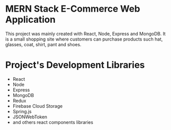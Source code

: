# MERN Stack E-Commerce Web Application

This project was mainly created with React, Node, Express and MongoDB. It is a small shopping site where customers can purchase products such hat, glasses, coat, shirt, pant and shoes.

# Project's Development Libraries

- React
- Node
- Express
- MongoDB
- Redux
- Firebase Cloud Storage
- Spring.js
- JSONWebToken
- and others react components libraries
